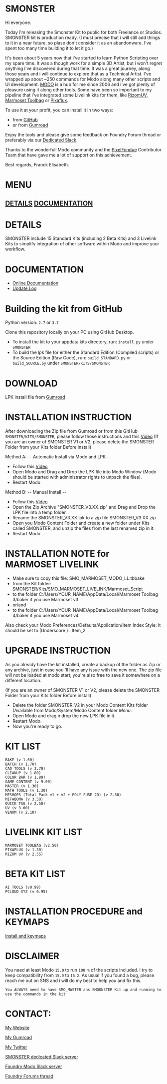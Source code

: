 # SMONSTER
Hi everyone.

Today i'm releasing the Smonster Kit to public for both Freelance or Studios. SMONSTER kit is production ready.
(I must precise that i will still add things to it in a near future, so plase don't consider it as an abandonware. I've spent too many time building it to let it go.)

It's been about 5 years now that i've started to learn Python Scripting over my spare time. It was a though work for a simple 3D Artist, but i won't regret anything i've discovered during that time. It was a great journey, along those years and i will continue to explore that as a Technical Artist.
I've wrapped up about ~250 commands for Modo along many other scripts and UI development.
[MODO](https://www.foundry.com/products/modo) is a hub for me since 2006 and i've got plenty of pleasure using it along other tools.
Some have been so important to my pipeline that i've integrated some Livelink kits for them, like [RizomUV](https://www.rizom-lab.com/), [Marmoset Toolbag](https://marmoset.co/toolbag/) or [Pixaflux](http://pixaflux.com/). 

To use it at your profit, you can install it in two ways:
- from [GitHub](https://github.com/smoluck/SMONSTER/blob/main/README.md#building-the-kit-from-github)
- or from [Gumroad](https://smoluck.gumroad.com/l/Smonster-v3)

Enjoy the tools and please give some feedback on Foundry Forum thread or preferably via our [Dedicated Slack](https://join.slack.com/t/smonster/shared_invite/zt-1dkpid10n-QK4gn4UAk6iG5wv7ISEdnQ).

Thanks to the wonderfull Modo community and the [PixelFondue](https://www.pixelfondue.com/) Contributor Team that have gave me a lot of support on this achievement.

Best regards, Franck Elisabeth.

# MENU
[DETAILS](https://github.com/smoluck/SMONSTER/blob/main/README.md#details)
[DOCUMENTATION](https://github.com/smoluck/SMONSTER/blob/main/README.md#documentation)
---

# DETAILS
SMONSTER include 15 Standard Kits (including 2 Beta Kits) and 3 Livelink Kits to simplify integration of other software within Modo and improve your workflow.

# DOCUMENTATION
- [Online Documentation](https://smonster-doc.readthedocs.io/en/latest)
- [Update Log](https://smonster-doc.readthedocs.io/en/latest/updatelog.html)



# Building the kit from GitHub
Python version: `2.7` or `3.7`  

Clone this repository locally on your PC using GitHub Desktop.
- To install the kit to your appdata kits directory, run: `install.py` under `SMONSTER`
- To build the lpk file for either the Standard Edition (Compiled scripts) or the Source Edition (Raw Code), run: `build_STANDARD.py` or `build_SOURCE.py` under `SMONSTER/KITS/SMONSTER`



# DOWNLOAD
LPK install file from [Gumroad](https://smoluck.gumroad.com/l/Smonster-v3)



# INSTALLATION INSTRUCTION
After downloading the Zip file from Gumroad or from this GitHub `SMONSTER/KITS/SMONSTER`, please follow those instructions and this [Video](https://youtu.be/nJjRuAxuqhU)
(If you are an owner of SMONSTER V1 or V2, please delete the SMONSTER Folder from your Kits folder Before install)



Method A:  -- Automatic Install via Modo and LPK --
- Follow this [Video](https://youtu.be/nJjRuAxuqhU)
- Open Modo and Drag and Drop the LPK file into Modo Window (Modo should be started with administrator rights to unpack the files).
- Restart Modo



Method B:  -- Manual Install --
- Follow this [Video](https://youtu.be/nJjRuAxuqhU)
- Open the Zip Archive "SMONSTER_V3.XX.zip" and Drag and Drop the LPK file into a temp folder.
- Rename the SMONSTER_V3.XX.lpk to a zip file SMONSTER_V3.XX.zip
- Open you Modo Content Folder and create a new folder under Kits called SMONSTER, and unzip the files from the last renamed zip in it.
- Restart Modo



# INSTALLATION NOTE for MARMOSET LIVELINK
- Make sure to copy this file:	SMO_MARMOSET_MODO_LL.tbbake
- from the Kit folder:		SMONSTER/Kits/SMO_MARMOSET_LIVELINK/Marmoset_Script
- to the folder 		C:/Users/YOUR_NAME/AppData/Local/Marmoset Toolbag 3/baker if you use Marmoset v3
- or/and
- to the folder 		C:/Users/YOUR_NAME/AppData/Local/Marmoset Toolbag 4/baker if you use Marmoset v4

Also check your Modo Preferences/Defaults/Application/Item Index Style: It should be set to (Underscore ) : Item_2



# UPGRADE INSTRUCTION
As you already have the kit installed, create a backup of the folder as Zip or any archive,
just in case you 'll have any issue with the new one.
The zip file will not be loaded at modo start, you're also free to save it somewhere on a different location.

(If you are an owner of SMONSTER V1 or V2, please delete the SMONSTER Folder from your Kits folder Before install)

- Delete the folder SMONSTER_V2 in your Modo Content Kits folder (Available from Modo/System/Modo Content folder  *Menu*.
- Open Modo and drag n drop the new LPK file in it.
- Restart Modo.
- Now you're ready to go.



# KIT LIST
    BAKE (v 1.60)
    BATCH (v 1.70)
    CAD TOOLS (v 3.70)
    CLEANUP (v 1.80)
    COLOR BAR (v 1.80)
    GAME CONTENT (v 9.00)
    MASTER (v 1.30)
    MATH TOOLS (v 1.30)
    MESHOPS (Total Pack v1 + v2 + POLY FUSE 2D) (v 2.30)
    MIFABOMA (v 3.50)
    QUICK TAG (v 2.50)
    UV (v 3.00)
    VENOM (v 2.10)
    
    
    
# LIVELINK KIT LIST
    MARMOSET TOOLBAG (v2.50)
    PIXAFLUX (v 1.30)
    RIZOM UV (v 2.55)
    
    
    
# BETA KIT LIST
    AI TOOLS (v0.99)
    PCLOUD XYZ (v 0.95)



# INSTALLATION PROCEDURE and KEYMAPS
[Install and keymaps](https://youtu.be/nJjRuAxuqhU)



# DISCLAIMER
You need at least Modo `15.0` to run `100 %` of the scripts included.
I try to keep compatibility from `15.0` to `16.X`.
As usual if you found a bug, please reach me out on SNS and i will do my best to help you and fix this.

`You ALWAYS need to have SMO_MASTER ans SMOONSTER Kit up and running to use the commands in the kit`



# CONTACT:
[My Website](https://smoluck.com)

[My Gumroad](https://smoluck.gumroad.com)

[My Twitter](https://twitter.com/sm0luck)

[SMONSTER dedicated Slack server](https://join.slack.com/t/smonster/shared_invite/zt-1dkpid10n-QK4gn4UAk6iG5wv7ISEdnQ)

[Foundry Modo Slack server](https://foundry-modo.slack.com)

[Foundry Forums thread](https://community.foundry.com/discuss/topic/152258)
